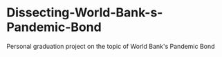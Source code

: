 # Dissecting-World-Bank-s-Pandemic-Bond
Personal graduation project on the topic of World Bank's Pandemic Bond
